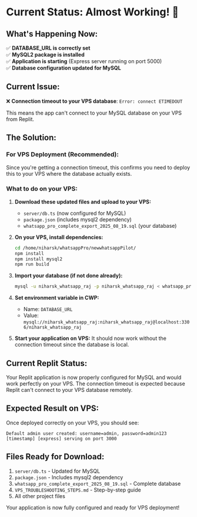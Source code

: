 # Current Status: Almost Working! 🎯

## What's Happening Now:
✅ **DATABASE_URL is correctly set**  
✅ **MySQL2 package is installed**  
✅ **Application is starting** (Express server running on port 5000)  
✅ **Database configuration updated for MySQL**  

## Current Issue:
❌ **Connection timeout to your VPS database**: `Error: connect ETIMEDOUT`

This means the app can't connect to your MySQL database on your VPS from Replit.

## The Solution:

### **For VPS Deployment (Recommended):**

Since you're getting a connection timeout, this confirms you need to deploy this to your VPS where the database actually exists.

### **What to do on your VPS:**

1. **Download these updated files and upload to your VPS:**
   - `server/db.ts` (now configured for MySQL)
   - `package.json` (includes mysql2 dependency)
   - `whatsapp_pro_complete_export_2025_08_19.sql` (your database)

2. **On your VPS, install dependencies:**
   ```bash
   cd /home/niharsk/whatsappPro/newwhatsappPilot/
   npm install
   npm install mysql2
   npm run build
   ```

3. **Import your database (if not done already):**
   ```bash
   mysql -u niharsk_whatsapp_raj -p niharsk_whatsapp_raj < whatsapp_pro_complete_export_2025_08_19.sql
   ```

4. **Set environment variable in CWP:**
   - Name: `DATABASE_URL`
   - Value: `mysql://niharsk_whatsapp_raj:niharsk_whatsapp_raj@localhost:3306/niharsk_whatsapp_raj`

5. **Start your application on VPS:**
   It should now work without the connection timeout since the database is local.

## Current Replit Status:
Your Replit application is now properly configured for MySQL and would work perfectly on your VPS. The connection timeout is expected because Replit can't connect to your VPS database remotely.

## Expected Result on VPS:
Once deployed correctly on your VPS, you should see:
```
Default admin user created: username=admin, password=admin123
[timestamp] [express] serving on port 3000
```

## Files Ready for Download:
1. `server/db.ts` - Updated for MySQL
2. `package.json` - Includes mysql2 dependency  
3. `whatsapp_pro_complete_export_2025_08_19.sql` - Complete database
4. `VPS_TROUBLESHOOTING_STEPS.md` - Step-by-step guide
5. All other project files

Your application is now fully configured and ready for VPS deployment!